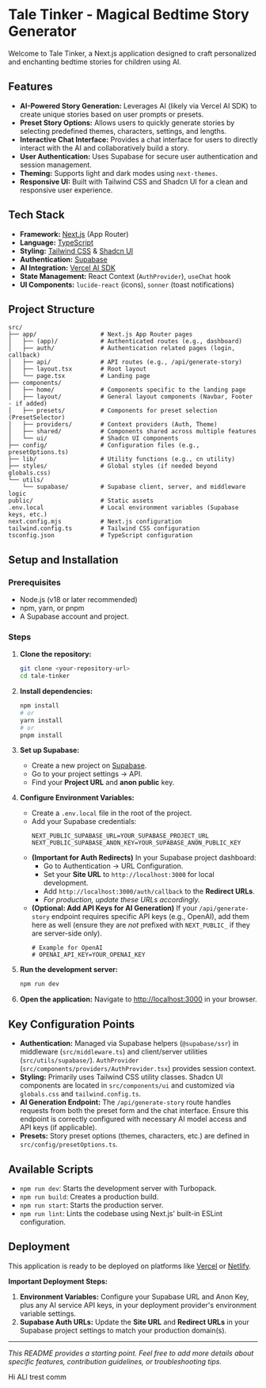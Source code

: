 # Tale Tinker - Magical Bedtime Story Generator

Welcome to Tale Tinker, a Next.js application designed to craft personalized and enchanting bedtime stories for children using AI.

## Features

*   **AI-Powered Story Generation:** Leverages AI (likely via Vercel AI SDK) to create unique stories based on user prompts or presets.
*   **Preset Story Options:** Allows users to quickly generate stories by selecting predefined themes, characters, settings, and lengths.
*   **Interactive Chat Interface:** Provides a chat interface for users to directly interact with the AI and collaboratively build a story.
*   **User Authentication:** Uses Supabase for secure user authentication and session management.
*   **Theming:** Supports light and dark modes using `next-themes`.
*   **Responsive UI:** Built with Tailwind CSS and Shadcn UI for a clean and responsive user experience.

## Tech Stack

*   **Framework:** [Next.js](https://nextjs.org/) (App Router)
*   **Language:** [TypeScript](https://www.typescriptlang.org/)
*   **Styling:** [Tailwind CSS](https://tailwindcss.com/) & [Shadcn UI](https://ui.shadcn.com/)
*   **Authentication:** [Supabase](https://supabase.io/)
*   **AI Integration:** [Vercel AI SDK](https://sdk.vercel.ai/)
*   **State Management:** React Context (`AuthProvider`), `useChat` hook
*   **UI Components:** `lucide-react` (icons), `sonner` (toast notifications)

## Project Structure

```
src/
├── app/                  # Next.js App Router pages
│   ├── (app)/            # Authenticated routes (e.g., dashboard)
│   ├── auth/             # Authentication related pages (login, callback)
│   ├── api/              # API routes (e.g., /api/generate-story)
│   ├── layout.tsx        # Root layout
│   └── page.tsx          # Landing page
├── components/
│   ├── home/             # Components specific to the landing page
│   ├── layout/           # General layout components (Navbar, Footer - if added)
│   ├── presets/          # Components for preset selection (PresetSelector)
│   ├── providers/        # Context providers (Auth, Theme)
│   ├── shared/           # Components shared across multiple features
│   └── ui/               # Shadcn UI components
├── config/               # Configuration files (e.g., presetOptions.ts)
├── lib/                  # Utility functions (e.g., cn utility)
├── styles/               # Global styles (if needed beyond globals.css)
└── utils/
    └── supabase/         # Supabase client, server, and middleware logic
public/                   # Static assets
.env.local                # Local environment variables (Supabase keys, etc.)
next.config.mjs           # Next.js configuration
tailwind.config.ts        # Tailwind CSS configuration
tsconfig.json             # TypeScript configuration
```

## Setup and Installation

### Prerequisites

*   Node.js (v18 or later recommended)
*   npm, yarn, or pnpm
*   A Supabase account and project.

### Steps

1.  **Clone the repository:**
    ```bash
    git clone <your-repository-url>
    cd tale-tinker
    ```

2.  **Install dependencies:**
    ```bash
    npm install
    # or
    yarn install
    # or
    pnpm install
    ```

3.  **Set up Supabase:**
    *   Create a new project on [Supabase](https://supabase.io/).
    *   Go to your project settings -> API.
    *   Find your **Project URL** and **anon public** key.

4.  **Configure Environment Variables:**
    *   Create a `.env.local` file in the root of the project.
    *   Add your Supabase credentials:
        ```plaintext
        NEXT_PUBLIC_SUPABASE_URL=YOUR_SUPABASE_PROJECT_URL
        NEXT_PUBLIC_SUPABASE_ANON_KEY=YOUR_SUPABASE_ANON_PUBLIC_KEY
        ```
    *   **(Important for Auth Redirects)** In your Supabase project dashboard:
        *   Go to Authentication -> URL Configuration.
        *   Set your **Site URL** to `http://localhost:3000` for local development.
        *   Add `http://localhost:3000/auth/callback` to the **Redirect URLs**.
        *   *For production, update these URLs accordingly.* 
    *   **(Optional: Add API Keys for AI Generation)** If your `/api/generate-story` endpoint requires specific API keys (e.g., OpenAI), add them here as well (ensure they are *not* prefixed with `NEXT_PUBLIC_` if they are server-side only).
        ```plaintext
        # Example for OpenAI
        # OPENAI_API_KEY=YOUR_OPENAI_KEY 
        ```

5.  **Run the development server:**
    ```bash
    npm run dev
    ```

6.  **Open the application:**
    Navigate to [http://localhost:3000](http://localhost:3000) in your browser.

## Key Configuration Points

*   **Authentication:** Managed via Supabase helpers (`@supabase/ssr`) in middleware (`src/middleware.ts`) and client/server utilities (`src/utils/supabase/`). `AuthProvider` (`src/components/providers/AuthProvider.tsx`) provides session context.
*   **Styling:** Primarily uses Tailwind CSS utility classes. Shadcn UI components are located in `src/components/ui` and customized via `globals.css` and `tailwind.config.ts`.
*   **AI Generation Endpoint:** The `/api/generate-story` route handles requests from both the preset form and the chat interface. Ensure this endpoint is correctly configured with necessary AI model access and API keys (if applicable).
*   **Presets:** Story preset options (themes, characters, etc.) are defined in `src/config/presetOptions.ts`.

## Available Scripts

*   `npm run dev`: Starts the development server with Turbopack.
*   `npm run build`: Creates a production build.
*   `npm run start`: Starts the production server.
*   `npm run lint`: Lints the codebase using Next.js' built-in ESLint configuration.

## Deployment

This application is ready to be deployed on platforms like [Vercel](https://vercel.com/) or [Netlify](https://www.netlify.com/).

**Important Deployment Steps:**

1.  **Environment Variables:** Configure your Supabase URL and Anon Key, plus any AI service API keys, in your deployment provider's environment variable settings.
2.  **Supabase Auth URLs:** Update the **Site URL** and **Redirect URLs** in your Supabase project settings to match your production domain(s).

---

_This README provides a starting point. Feel free to add more details about specific features, contribution guidelines, or troubleshooting tips._

Hi ALl trest comm
